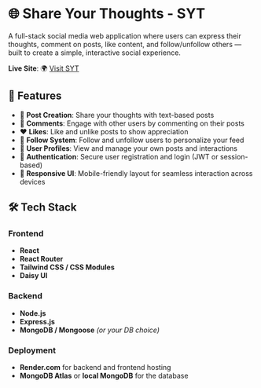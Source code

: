 # 🌐 Share Your Thoughts - SYT

A full-stack social media web application where users can express their thoughts, comment on posts, like content, and follow/unfollow others — built to create a simple, interactive social experience.

**Live Site**: 🌍 [Visit SYT](https://share-your-thoughts-3k5y.onrender.com)

## 🚀 Features

- 📝 **Post Creation**: Share your thoughts with text-based posts
- 💬 **Comments**: Engage with other users by commenting on their posts
- ❤️ **Likes**: Like and unlike posts to show appreciation
- 👥 **Follow System**: Follow and unfollow users to personalize your feed
- 👤 **User Profiles**: View and manage your own posts and interactions
- 🔐 **Authentication**: Secure user registration and login (JWT or session-based)
- 📱 **Responsive UI**: Mobile-friendly layout for seamless interaction across devices

## 🛠️ Tech Stack

### Frontend
- **React**
- **React Router**
- **Tailwind CSS / CSS Modules**
- **Daisy UI**

### Backend
- **Node.js**
- **Express.js**
- **MongoDB / Mongoose** *(or your DB choice)*

### Deployment
- **Render.com** for backend and frontend hosting
- **MongoDB Atlas** or **local MongoDB** for the database

